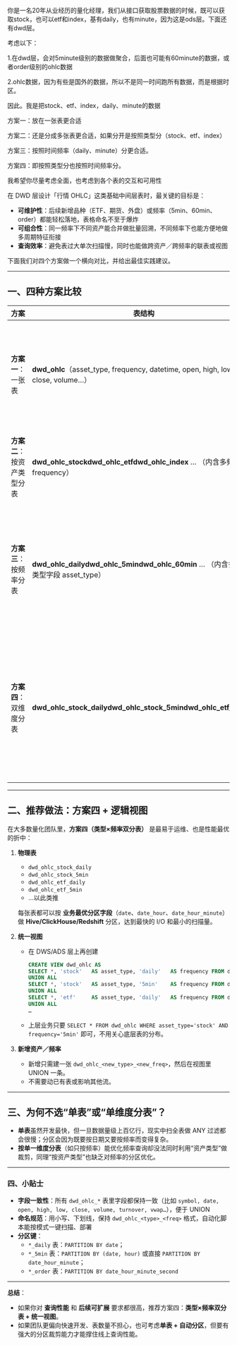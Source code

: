 你是一名20年从业经历的量化经理，我们从接口获取股票数据的时候，既可以获取stock，也可以etf和index，基有daily，也有minute，因为这是ods层。下面还有dwd层。

考虑以下：

1.在dwd层，会对5minute级别的数据做聚合，后面也可能有60minute的数据，或者order级别的ohlc数据

2.ohlc数据，因为有些是国外的数据，所以不是同一时间跑所有数据，而是根据时区。

因此。我是把stock、etf、index，daily、minute的数据

方案一：放在一张表更合适

方案二：还是分成多张表更合适，如果分开是按照类型分（stock、etf、index）

方案三：按照时间频率（daily、minute）分更合适。

方案四：即按照类型分也按照时间频率分。

我希望你尽量考虑全面，也考虑到各个表的交互和可用性



在 DWD 层设计「行情 OHLC」这类基础中间层表时，最关键的目标是：

* **可维护性**：后续新增品种（ETF、期货、外盘）或频率（5min、60min、order）都能轻松落地，表格命名不至于爆炸
* **可组合性**：同一频率下不同资产能合并做批量回溯，不同频率下也能方便地做多周期特征衔接
* **查询效率**：避免表过大单次扫描慢，同时也能做跨资产／跨频率的联表或视图

下面我们对四个方案做一个横向对比，并给出最佳实践建议。

------

## 一、四种方案比较

| 方案                       | 表结构                                                       | 优点                                                         | 缺点                                                         |
| -------------------------- | ------------------------------------------------------------ | ------------------------------------------------------------ | ------------------------------------------------------------ |
| **方案一**：一张表         | **dwd_ohlc**（asset_type, frequency, datetime, open, high, low, close, volume…） | • 设计最简单，只有一张表管理• 增加新资产或新频率不需要新表   | • 全表扫描成本高• 索引、分区极难同时满足 asset_type 和 frequency 两个维度• 难做频率特定的分区、压缩策略 |
| **方案二**：按资产类型分表 | **dwd_ohlc_stock****dwd_ohlc_etf****dwd_ohlc_index** … （内含多频率字段 frequency） | • 每张表体量减小一半• 只管自己资产类型即可                   | • 频率维度仍要靠过滤 `WHERE frequency='5min'`• 不同频率的分区策略（按日/小时）冲突 |
| **方案三**：按频率分表     | **dwd_ohlc_daily****dwd_ohlc_5min****dwd_ohlc_60min** … （内含多资产类型字段 asset_type） | • 每张表可根据频率做精准分区（daily 按日、5min 按小时）• 索引简洁 | • asset_type 仍要过滤• 新增资产类型依然不必建表，但表内字段冗余 |
| **方案四**：双维度分表     | **dwd_ohlc_stock_daily****dwd_ohlc_stock_5min****dwd_ohlc_etf_daily**… | • 表体量最小，IDEAL 分区策略可精细化• 查询单一资产单一频率最快• 新表模式一致 | • 表数量 = (#资产类型) × (#频率)，表管理略显繁琐• 如有 5 种资产、4 种频率，就 20 张表 |

------

## 二、推荐做法：方案四 + 逻辑视图

在大多数量化团队里，**方案四（类型×频率双分表）** 是最易于运维、也是性能最优的折中：

1. **物理表**

   * `dwd_ohlc_stock_daily`
   * `dwd_ohlc_stock_5min`
   * `dwd_ohlc_etf_daily`
   * `dwd_ohlc_etf_5min`
   * …以此类推

   每张表都可以按 **业务最优分区字段**（`date`、`date_hour`、`date_hour_minute`）做 **Hive/ClickHouse/Redshift** 分区，达到最快的 I/O 和最小的扫描量。

2. **统一视图**

   * 在 DWS/ADS 层上再创建

     ```sql
     CREATE VIEW dwd_ohlc AS
     SELECT *, 'stock'   AS asset_type, 'daily'   AS frequency FROM dwd_ohlc_stock_daily
     UNION ALL
     SELECT *, 'stock'   AS asset_type, '5min'    AS frequency FROM dwd_ohlc_stock_5min
     UNION ALL
     SELECT *, 'etf'     AS asset_type, 'daily'   AS frequency FROM dwd_ohlc_etf_daily
     UNION ALL
     …
     ```

   * 上层业务只要 `SELECT * FROM dwd_ohlc WHERE asset_type='stock' AND frequency='5min'` 即可，不用关心底层表的分布。

3. **新增资产／频率**

   * 新增只需建一张 `dwd_ohlc_<new_type>_<new_freq>`，然后在视图里 UNION 一条。
   * 不需要动已有表或影响其他流。

------

## 三、为何不选“单表”或“单维度分表”？

* **单表**虽然开发最快，但一旦数据量级上百亿行，现实中扫全表做 ANY 过滤都会很慢；分区会因为既要按日期又要按频率而变得复杂。
* **按单一维度分表**（如只按频率）能优化频率查询却没法同时利用“资产类型”做裁剪，同理“按资产类型”也缺乏对频率的分区优化。

------

### 四、小贴士

* **字段一致性**：所有 `dwd_ohlc_*` 表里字段都保持一致（比如 `symbol, date, open, high, low, close, volume, turnover, vwap…`），便于 UNION
* **命名规范**：用小写、下划线，保持 `dwd_ohlc_<type>_<freq>` 格式，自动化脚本能按模式一键扫描、部署
* **分区键**：
  * `*_daily` 表：`PARTITION BY date`；
  * `*_5min` 表：`PARTITION BY (date, hour)` 或直接 `PARTITION BY date_hour_minute`；
  * `*_order` 表：`PARTITION BY date_hour_minute_second`

------

**总结**：

* 如果你对 **查询性能** 和 **后续可扩展** 要求都很高，推荐方案四：**类型×频率双分表 + 统一视图**。
* 如果团队更偏向快速开发、表数量不担心，也可考虑**单表 + 自动分区**，但要有强大的分区裁剪能力才能撑住线上查询性能。